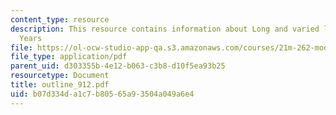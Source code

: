 ```yaml
---
content_type: resource
description: This resource contains information about Long and varied life, Russian
  Years
file: https://ol-ocw-studio-app-qa.s3.amazonaws.com/courses/21m-262-modern-music-1900-1960-fall-2006/b07d334da1c7b80565a93504a049a6e4_outline_912.pdf
file_type: application/pdf
parent_uid: d303355b-4e12-b063-c3b8-d10f5ea93b25
resourcetype: Document
title: outline_912.pdf
uid: b07d334d-a1c7-b805-65a9-3504a049a6e4
---
```

